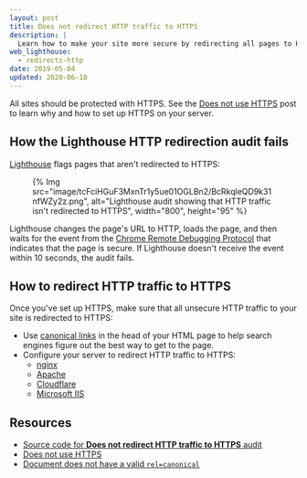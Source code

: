 ```yaml
---
layout: post
title: Does not redirect HTTP traffic to HTTPS
description: |
  Learn how to make your site more secure by redirecting all pages to HTTPS.
web_lighthouse:
  - redirects-http
date: 2019-05-04
updated: 2020-06-10
---
```


All sites should be protected with HTTPS.
See the [Does not use HTTPS](/is-on-https) post to learn why
and how to set up HTTPS on your server.

## How the Lighthouse HTTP redirection audit fails

[Lighthouse](https://developer.chrome.com/docs/lighthouse/overview/)
flags pages that aren't redirected to HTTPS:

<figure>
  {% Img src="image/tcFciHGuF3MxnTr1y5ue01OGLBn2/BcRkqleQD9k31nfWZy2z.png", alt="Lighthouse audit showing that HTTP traffic isn't redirected to HTTPS", width="800", height="95" %}
</figure>

Lighthouse changes the page's URL to HTTP, loads the page,
and then waits for the event from the [Chrome Remote Debugging Protocol](https://github.com/ChromeDevTools/devtools-protocol)
that indicates that the page is secure.
If Lighthouse doesn't receive the event within 10&nbsp;seconds, the audit fails.

## How to redirect HTTP traffic to HTTPS

Once you've set up HTTPS,
make sure that all unsecure HTTP traffic to your site is redirected to HTTPS:

- Use [canonical links](/canonical) in the head of your HTML page
  to help search engines figure out the best way to get to the page.
- Configure your server to redirect HTTP traffic to HTTPS:
  * [nginx](https://serverfault.com/questions/67316)
  * [Apache](https://stackoverflow.com/questions/16200501)
  * [Cloudflare](https://www.cloudflare.com/website-optimization/automatic-https-rewrite/)
  * [Microsoft IIS](https://serverfault.com/q/893315)

## Resources
- [Source code for **Does not redirect HTTP traffic to HTTPS** audit](https://github.com/GoogleChrome/lighthouse/blob/master/lighthouse-core/audits/redirects-http.js)
- [Does not use HTTPS](/is-on-https)
- [Document does not have a valid `rel=canonical`](/canonical)
